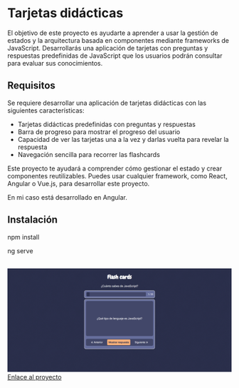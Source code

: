 <h1>Tarjetas didácticas</h1>
<p>El objetivo de este proyecto es ayudarte a aprender a usar la gestión de estados y la arquitectura basada en componentes mediante frameworks de JavaScript. Desarrollarás una aplicación de tarjetas con preguntas y respuestas predefinidas de JavaScript que los usuarios podrán consultar para evaluar sus conocimientos.</p>

<h2>Requisitos</h2>
<p>Se requiere desarrollar una aplicación de tarjetas didácticas con las siguientes características:</p>
<ul>
    <li>Tarjetas didácticas predefinidas con preguntas y respuestas</li>
    <li>Barra de progreso para mostrar el progreso del usuario</li>
    <li>Capacidad de ver las tarjetas una a la vez y darlas vuelta para revelar la respuesta</li>
    <li>Navegación sencilla para recorrer las flashcards</li>
</ul>

<p>Este proyecto te ayudará a comprender cómo gestionar el estado y crear componentes reutilizables. Puedes usar cualquier framework, como React, Angular o Vue.js, para desarrollar este proyecto.</p>
    
<p>En mi caso está desarrollado en Angular.</p>

<h2>Instalación</h2>

<p>npm install</p>
<p>ng serve</p>
<br>
<img src="flash-cards-angular.png" alt="Proyecto de tarjetas dinámicas en Angular">
<br>
<a href="https://roadmap.sh/projects/flash-cards">Enlace al proyecto</a>
